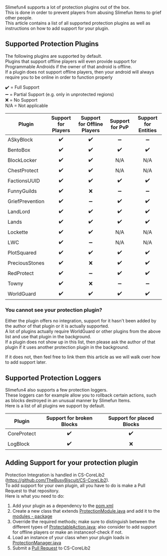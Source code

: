 Slimefun4 supports a lot of protection plugins out of the box.<br>
This is done in order to prevent players from abusing Slimefun Items to grief other people.<br>
This article contains a list of all supported protection plugins as well as instructions on how to add support for your plugin.

## Supported Protection Plugins
The following plugins are supported by default.<br>
Plugins that support offline players will even provide support for Programmable Androids if the owner of that android is offline.<br>
If a plugin does not support offline players, then your android will always require you to be online in order to function properly

:heavy_check_mark: = Full Support<br>
:heavy_minus_sign: = Partial Support (e.g. only in unprotected regions)<br>
:x: = No Support<br>
N/A = Not applicable

| Plugin | Support for Players | Support for Offline Players | Support for PvP | Support for Entities
| ------------------ | :----: | :----: | :----: | :---: |
| ASkyBlock | :heavy_check_mark: | :heavy_check_mark: | :heavy_minus_sign: | :heavy_minus_sign: |
| BentoBox | :heavy_check_mark: | :heavy_check_mark: | :heavy_check_mark: | :heavy_check_mark: |
| BlockLocker | :heavy_check_mark: | :heavy_check_mark: | N/A | N/A |
| ChestProtect | :heavy_check_mark: | :heavy_check_mark: | N/A | N/A |
| FactionsUUID | :heavy_check_mark: | :heavy_check_mark: | :heavy_check_mark: | :heavy_check_mark: |
| FunnyGuilds | :heavy_check_mark: | :x: | :heavy_minus_sign: | :heavy_minus_sign: |
| GriefPrevention | :heavy_check_mark: | :heavy_minus_sign: | :heavy_check_mark: | :heavy_check_mark: |
| LandLord | :heavy_check_mark: | :heavy_check_mark: | :heavy_check_mark: | :heavy_check_mark: |
| Lands | :heavy_check_mark: | :heavy_check_mark: | :heavy_check_mark: | :heavy_check_mark: |
| Lockette | :heavy_check_mark: | :heavy_check_mark: | N/A | N/A |
| LWC | :heavy_check_mark: | :heavy_minus_sign: | N/A | N/A |
| PlotSquared | :heavy_check_mark: | :heavy_check_mark: | :heavy_check_mark: | :heavy_check_mark: |
| PreciousStones | :heavy_check_mark: | :x: | :heavy_check_mark: | :heavy_check_mark: |
| RedProtect | :heavy_check_mark: | :heavy_minus_sign: | :heavy_check_mark: | :heavy_check_mark: |
| Towny | :heavy_check_mark: | :x: | :heavy_minus_sign: | :heavy_minus_sign: |
| WorldGuard | :heavy_check_mark: | :heavy_check_mark: | :heavy_check_mark: | :heavy_check_mark: |

### You cannot see your protection plugin?
Either the plugin offers no integration, support for it hasn't been added by the author of that plugin or it is actually supported.<br>
A lot of plugins actually require WorldGuard or other plugins from the above list and use that plugin in the background.<br>
If a plugin does not show up in this list, then please ask the author of that plugin if it uses another protection plugin in the background.

If it does not, then feel free to link them this article as we will walk over how to add support later.

## Supported Protection Loggers
Slimefun4 also supports a few protection loggers.<br>
These loggers can for example allow you to rollback certain actions, such as blocks destroyed in an unusual manner by Slimefun Items.<br>
Here is a list of all plugins we support by default.

| Plugin | Support for broken Blocks | Support for placed Blocks |
| ------------------ | :----: | :----: |
| CoreProtect | :heavy_check_mark: | :heavy_check_mark: |
| LogBlock | :heavy_check_mark: | :x: |

## Adding Support for your protection plugin
Protection Integration is handled in CS-CoreLib2 (https://github.com/TheBusyBiscuit/CS-CoreLib2).<br>
To add support for your own plugin, all you have to do is make a Pull Request to that repository.<br>
Here is what you need to do:
1. Add your plugin as a dependency to the [pom.xml](https://github.com/TheBusyBiscuit/CS-CoreLib2/blob/master/pom.xml)
2. Create a new class that extends [ProtectionModule.java](https://github.com/TheBusyBiscuit/CS-CoreLib2/blob/master/src/main/java/io/github/thebusybiscuit/cscorelib2/protection/ProtectionModule.java) and add it to the [modules - package](https://github.com/TheBusyBiscuit/CS-CoreLib2/tree/master/src/main/java/io/github/thebusybiscuit/cscorelib2/protection/modules)
3. Override the required methods; make sure to distinguish between the different types of [ProtectableAction.java](https://github.com/TheBusyBiscuit/CS-CoreLib2/blob/master/src/main/java/io/github/thebusybiscuit/cscorelib2/protection/ProtectableAction.java); also consider to add support for offline players or make an instanceof-check if not.
4. Load an instance of your class when your plugin loads in [ProtectionManager.java](https://github.com/TheBusyBiscuit/CS-CoreLib2/blob/master/src/main/java/io/github/thebusybiscuit/cscorelib2/protection/ProtectionManager.java)
5. Submit a [Pull Request](https://github.com/TheBusyBiscuit/CS-CoreLib2/pulls) to CS-CoreLib2
